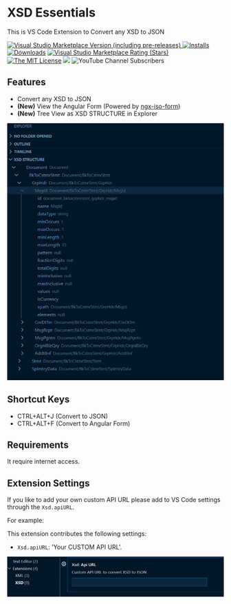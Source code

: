 # XSD Essentials
This is VS Code Extension to Convert any XSD to JSON

[![Visual Studio Marketplace Version (including pre-releases)](https://img.shields.io/visual-studio-marketplace/v/pixelbyaj.xsd)
](https://marketplace.visualstudio.com/items?itemName=pixelbyaj.xsd)
[![Installs](https://img.shields.io/visual-studio-marketplace/i/pixelbyaj.xsd?color=2f99fa&style=flat&logo=visual-studio-code)](https://marketplace.visualstudio.com/items?itemName=pixelbyaj.xsd&WT.mc_id=pixelbyaj)
[![Downloads](https://img.shields.io/visual-studio-marketplace/d/pixelbyaj.xsd?color=2f99fa&style=flat&logo=visual-studio-code)](https://marketplace.visualstudio.com/items?itemName=pixelbyaj.xsd&WT.mc_id=pixelbyaj)
[![Visual Studio Marketplace Rating (Stars)](https://img.shields.io/visual-studio-marketplace/stars/pixelbyaj.xsd)
](https://marketplace.visualstudio.com/items?itemName=pixelbyaj.xsd)  
[![The MIT License](https://img.shields.io/badge/license-MIT-orange.svg?color=2f99fa&style=flat)](http://opensource.org/licenses/MIT)
[![](https://img.shields.io/badge/TWITTER-blue.svg?logo=twitter)](https://twitter.com/pixelbyaj) 
![YouTube Channel Subscribers](https://img.shields.io/youtube/channel/subscribers/UC5aAssHpxFdm6qwPEHbJLgQ)

## Features
* Convert any XSD to JSON
* **(New)** View the Angular Form (Powered by [ngx-iso-form](npmjs.com/package/ngx-iso-form))
* **(New)** Tree View as XSD STRUCTURE in Explorer 

![Alt text](image-1.png)


## Shortcut Keys
* CTRL+ALT+J (Convert to JSON)
* CTRL+ALT+F (Convert to Angular Form)

## Requirements

It require internet access.

## Extension Settings
If you like to add your own custom API URL please add to VS Code settings through the `Xsd.apiURL`.

For example:

This extension contributes the following settings:

* `Xsd.apiURL`: 'Your CUSTOM API URL'.

![Alt text](image.png)


